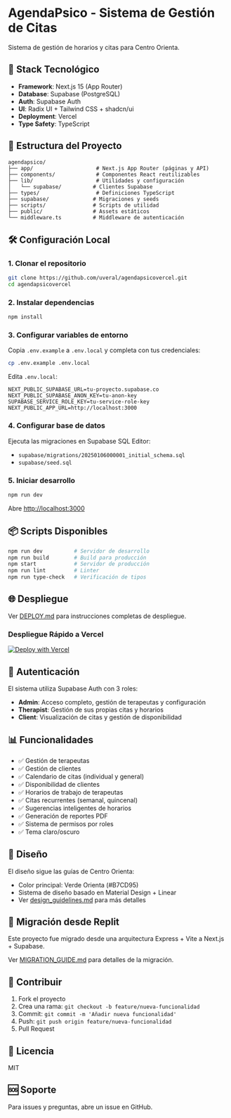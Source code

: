 # AgendaPsico - Sistema de Gestión de Citas

Sistema de gestión de horarios y citas para Centro Orienta.

## 🚀 Stack Tecnológico

- **Framework**: Next.js 15 (App Router)
- **Database**: Supabase (PostgreSQL)
- **Auth**: Supabase Auth
- **UI**: Radix UI + Tailwind CSS + shadcn/ui
- **Deployment**: Vercel
- **Type Safety**: TypeScript

## 📁 Estructura del Proyecto

```
agendapsico/
├── app/                    # Next.js App Router (páginas y API)
├── components/             # Componentes React reutilizables
├── lib/                    # Utilidades y configuración
│   └── supabase/          # Clientes Supabase
├── types/                  # Definiciones TypeScript
├── supabase/              # Migraciones y seeds
├── scripts/               # Scripts de utilidad
├── public/                # Assets estáticos
└── middleware.ts          # Middleware de autenticación
```

## 🛠️ Configuración Local

### 1. Clonar el repositorio

```bash
git clone https://github.com/uveral/agendapsicovercel.git
cd agendapsicovercel
```

### 2. Instalar dependencias

```bash
npm install
```

### 3. Configurar variables de entorno

Copia `.env.example` a `.env.local` y completa con tus credenciales:

```bash
cp .env.example .env.local
```

Edita `.env.local`:

```env
NEXT_PUBLIC_SUPABASE_URL=tu-proyecto.supabase.co
NEXT_PUBLIC_SUPABASE_ANON_KEY=tu-anon-key
SUPABASE_SERVICE_ROLE_KEY=tu-service-role-key
NEXT_PUBLIC_APP_URL=http://localhost:3000
```

### 4. Configurar base de datos

Ejecuta las migraciones en Supabase SQL Editor:
- `supabase/migrations/20250106000001_initial_schema.sql`
- `supabase/seed.sql`

### 5. Iniciar desarrollo

```bash
npm run dev
```

Abre [http://localhost:3000](http://localhost:3000)

## 📦 Scripts Disponibles

```bash
npm run dev          # Servidor de desarrollo
npm run build        # Build para producción
npm start            # Servidor de producción
npm run lint         # Linter
npm run type-check   # Verificación de tipos
```

## 🌐 Despliegue

Ver [DEPLOY.md](./DEPLOY.md) para instrucciones completas de despliegue.

### Despliegue Rápido a Vercel

[![Deploy with Vercel](https://vercel.com/button)](https://vercel.com/new/clone?repository-url=https://github.com/uveral/agendapsicovercel)

## 🔐 Autenticación

El sistema utiliza Supabase Auth con 3 roles:

- **Admin**: Acceso completo, gestión de terapeutas y configuración
- **Therapist**: Gestión de sus propias citas y horarios
- **Client**: Visualización de citas y gestión de disponibilidad

## 📊 Funcionalidades

- ✅ Gestión de terapeutas
- ✅ Gestión de clientes
- ✅ Calendario de citas (individual y general)
- ✅ Disponibilidad de clientes
- ✅ Horarios de trabajo de terapeutas
- ✅ Citas recurrentes (semanal, quincenal)
- ✅ Sugerencias inteligentes de horarios
- ✅ Generación de reportes PDF
- ✅ Sistema de permisos por roles
- ✅ Tema claro/oscuro

## 🎨 Diseño

El diseño sigue las guías de Centro Orienta:
- Color principal: Verde Orienta (#B7CD95)
- Sistema de diseño basado en Material Design + Linear
- Ver [design_guidelines.md](./design_guidelines.md) para más detalles

## 📝 Migración desde Replit

Este proyecto fue migrado desde una arquitectura Express + Vite a Next.js + Supabase.

Ver [MIGRATION_GUIDE.md](./MIGRATION_GUIDE.md) para detalles de la migración.

## 🤝 Contribuir

1. Fork el proyecto
2. Crea una rama: `git checkout -b feature/nueva-funcionalidad`
3. Commit: `git commit -m 'Añadir nueva funcionalidad'`
4. Push: `git push origin feature/nueva-funcionalidad`
5. Pull Request

## 📄 Licencia

MIT

## 🆘 Soporte

Para issues y preguntas, abre un issue en GitHub.
